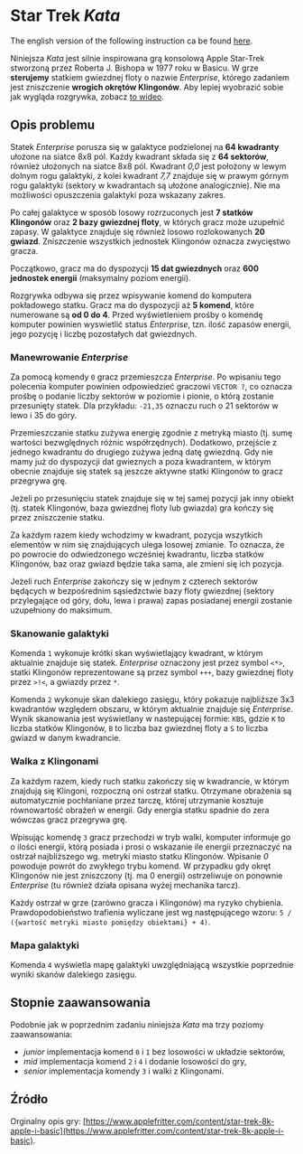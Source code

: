 # Star Trek _Kata_

The english version of the following instruction ca be found [here](README_EN.md).

Niniejsza _Kata_ jest silnie inspirowana grą konsolową Apple Star-Trek stworzoną przez Roberta J. Bishopa w 1977 roku w Basicu. W grze **sterujemy** statkiem gwiezdnej floty o nazwie _Enterprise_, którego zadaniem jest zniszczenie **wrogich okrętów Klingonów**. Aby lepiej wyobrazić sobie jak wygląda rozgrywka, zobacz [to wideo](https://www.youtube.com/watch?v=e6f9_9kzuzk).

## Opis problemu

Statek _Enterprise_ porusza się w galaktyce podzielonej na **64 kwadranty** ułożone na siatce 8x8 pól. Każdy kwadrant składa się z **64 sektorów**, również ułożonych na siatce 8x8 pól. Kwadrant _0,0_ jest położony w lewym dolnym rogu galaktyki, z kolei kwadrant _7,7_ znajduje się w prawym górnym rogu galaktyki (sektory w kwadrantach są ułożone analogicznie). Nie ma możliwości opuszczenia galaktyki poza wskazany zakres.

Po całej galaktyce w sposób losowy rozrzuconych jest **7 statków Klingonów** oraz **2 bazy gwiezdnej floty**, w których gracz może uzupełnić zapasy. W galaktyce znajduje się również losowo rozlokowanych **20 gwiazd**. Zniszczenie wszystkich jednostek Klingonów oznacza zwycięstwo gracza.

Początkowo, gracz ma do dyspozycji **15 dat gwiezdnych** oraz **600 jednostek energii** (maksymalny poziom energii).

Rozgrywka odbywa się przez wpisywanie komend do komputera pokładowego statku. Gracz ma do dyspozycji aż **5 komend**, które numerowane są **od 0 do 4**. Przed wyświetleniem prośby o komendę komputer powinien wyswietlić status _Enterprise_, tzn. ilość zapasów energii, jego pozycję i liczbę pozostałych dat gwiezdnych.

### Manewrowanie _Enterprise_

Za pomocą komendy `0` gracz przemieszcza _Enterprise_. Po wpisaniu tego polecenia komputer powinien odpowiedzieć graczowi `VECTOR ?`, co oznacza prośbę o podanie liczby sektorów w poziomie i pionie, o którą zostanie przesunięty statek. Dla przykładu: `-21,35` oznaczu ruch o 21 sektorów w lewo i 35 do góry.

Przemieszczanie statku zużywa energię zgodnie z metryką miasto (tj. sumę wartości bezwględnych różnic współrzędnych). Dodatkowo, przejście z jednego kwadrantu do drugiego zużywa jedną datę gwiezdną. Gdy nie mamy już do dyspozycji dat gwieznych a poza kwadrantem, w którym obecnie znajduje się statek są jeszcze aktywne statki Klingonów to gracz przegrywa grę.

Jeżeli po przesunięciu statek znajduje się w tej samej pozycji jak inny obiekt (tj. statek Klingonów, baza gwiezdnej floty lub gwiazda) gra kończy się przez zniszczenie statku.

Za każdym razem kiedy wchodzimy w kwadrant, pozycja wszytkich elementów w nim się znajdujących ulega losowej zmianie. To oznacza, że po powrocie do odwiedzonego wcześniej kwadrantu, liczba statków Klingonów, baz oraz gwiazd będzie taka sama, ale zmieni się ich pozycja.

Jeżeli ruch _Enterprise_ zakończy się w jednym z czterech sektorów będących w bezpośrednim sąsiedzctwie bazy floty gwiezdnej (sektory przylegające od góry, dołu, lewa i prawa) zapas posiadanej energii zostanie uzupełniony do maksimum.

### Skanowanie galaktyki

Komenda `1` wykonuje krótki skan wyświetlający kwadrant, w którym aktualnie znajduje się statek. _Enterprise_ oznaczony jest przez symbol `<*>`, statki Klingonów reprezentowane są przez symbol `+++`, bazy gwiezdnej floty przez `>!<`, a gwiazdy przez ` * `.

Komenda `2` wykonuje skan dalekiego zasięgu, który pokazuje najbliższe 3x3 kwadrantów względem obszaru, w którym aktualnie znajduje się _Enterprise_. Wynik skanowania jest wyświetlany w nastepującej formie: `KBS`, gdzie `K` to liczba statków Klingonów, `B` to liczba baz gwiezdnej floty a `S` to liczba gwiazd w danym kwadrancie.

### Walka z Klingonami

Za każdym razem, kiedy ruch statku zakończy się w kwadrancie, w którym znajdują się Klingoni, rozpoczną oni ostrzał statku. Otrzymane obrażenia są automatycznie pochłaniane przez tarczę, której utrzymanie kosztuje równowartość obrażeń w energii. Gdy energia statku spadnie do zera wówczas gracz przegrywa grę.

Wpisując komendę `3` gracz przechodzi w tryb walki, komputer informuje go o ilości energii, którą posiada i prosi o wskazanie ile energii przeznaczyć na ostrzał najbliższego wg. metryki miasto statku Klingonów. Wpisanie _0_ powoduje powrót do zwykłego trybu komend. W przypadku gdy okręt Klingonów nie jest zniszczony (tj. ma 0 energii) ostrzeliwuje on ponownie _Enterprise_ (tu również działa opisana wyżej mechanika tarcz).

Każdy ostrzał w grze (zarówno gracza i Klingonów) ma ryzyko chybienia. Prawdopodobieństwo trafienia wyliczane jest wg następującego wzoru: `5 / ({wartość metryki miasto pomiędzy obiektami} + 4)`.

### Mapa galaktyki

Komenda `4` wyświetla mapę galaktyki uwzględniającą wszystkie poprzednie wyniki skanów dalekiego zasięgu.

## Stopnie zaawansowania

Podobnie jak w poprzednim zadaniu niniejsza _Kata_ ma trzy poziomy zaawansowania:
- _junior_ implementacja komend `0` i `1` bez losowości w układzie sektorów,
- _mid_ implementacja komend `2` i `4` i dodanie losowości do gry,
- _senior_ implementacja komendy `3` i walki z Klingonami.

## Źródło

Orginalny opis gry: [https://www.applefritter.com/content/star-trek-8k-apple-i-basic](https://www.applefritter.com/content/star-trek-8k-apple-i-basic).
